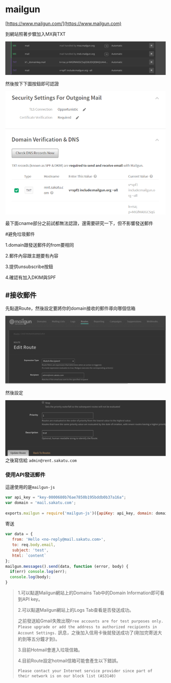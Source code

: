 # mailgun

[https://www.mailgun.com/](https://www.mailgun.com)

到網站照著步驟加入MX與TXT

![](<../../.gitbook/assets/螢幕快照 2018-01-21 下午6.56.11.png>)

然後按下下圖按鈕即可認證

![](../../.gitbook/assets/52.png)

最下面cname部分之前試都無法認證，還需要研究一下，但不影響發送郵件

\#避免垃圾郵件

1.domain跟發送郵件的from要相同

2.郵件內容跟主題要有內容

3.提供unsubscribe按鈕

4.確認有加入DKIM與SPF

## #接收郵件

先點選Route，然後設定要將你的domain接收的郵件導向哪個信箱

![](../../.gitbook/assets/2.png)

然後設定

![](../../.gitbook/assets/3.png)之後寫信給 `admin@rent.sakatu.com`

### 使用API發送郵件

這邊使用的是`mailgun-js`

```javascript
var api_key = "key-0000680b76ae7850b195bddb0b37a16a";
var domain = 'mail.sakatu.com';

exports.mailgun = require('mailgun-js')({apiKey: api_key, domain: domain});
```

寄送

```javascript
var data = {
   from: 'Hello <no-reply@mail.sakatu.com>',
   to: req.body.email,
   subject: 'test',
   html: `content`
};
mailgun.messages().send(data, function (error, body) {
  if(err) console.log(err);
  console.log(body);
}
```

> 1.可以點選Mailgun網站上的Domains Tab中的Domain Information即可看到API key。
>
> 2.可以點選Mailgun網站上的Logs Tab查看是否發送成功。
>
> 之前發送給Gmail失敗出現`Free accounts are for test purposes only. Please upgrade or add the address to authorized recipients in Account Settings.` 訊息，之後加入信用卡後就發送成功了(剛加完寄送大約到等五分鐘才到)。
>
> 3.目前Hotmail會進入垃圾信箱。
>
> 4.目前Route設定hotmail信箱可能會產生以下錯誤。
>
> ```
> Please contact your Internet service provider since part of their network is on our block list (AS3140)
> ```
